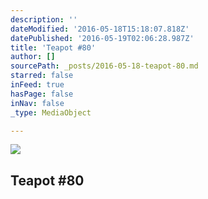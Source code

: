 ```yaml
---
description: ''
dateModified: '2016-05-18T15:18:07.818Z'
datePublished: '2016-05-19T02:06:28.987Z'
title: 'Teapot #80'
author: []
sourcePath: _posts/2016-05-18-teapot-80.md
starred: false
inFeed: true
hasPage: false
inNav: false
_type: MediaObject

---
```

<article style=""><img src="https://the-grid-user-content.s3-us-west-2.amazonaws.com/f1353483-3147-4aff-8742-e10ee1d53d2e.jpg" /><h1>Teapot #80</h1></article>